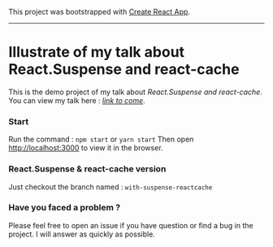 This project was bootstrapped with [Create React App](https://github.com/facebook/create-react-app).

---

# Illustrate of my talk about React.Suspense and react-cache

This is the demo project of my talk about *React.Suspense and react-cache*.
You can view my talk here : [*link to come*]().

### Start

Run the command : `npm start` or `yarn start`
Then open [http://localhost:3000](http://localhost:3000) to view it in the browser.

### React.Suspense & react-cache version

Just checkout the branch named : `with-suspense-reactcache`

### Have you faced a problem ?
Please feel free to open an issue if you have question or find a bug in the project.
I will answer as quickly as possible.

